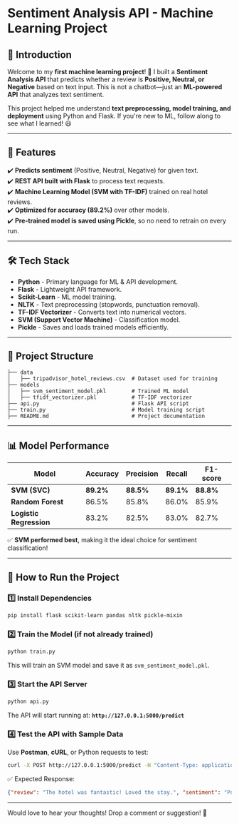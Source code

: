 # Sentiment Analysis API - Machine Learning Project

## 📌 Introduction
Welcome to my **first machine learning project**! 🚀 I built a **Sentiment Analysis API** that predicts whether a review is **Positive, Neutral, or Negative** based on text input. This is not a chatbot—just an **ML-powered API** that analyzes text sentiment.

This project helped me understand **text preprocessing, model training, and deployment** using Python and Flask. If you're new to ML, follow along to see what I learned! 😃

---

## 🎯 Features
✔️ **Predicts sentiment** (Positive, Neutral, Negative) for given text.  
✔️ **REST API built with Flask** to process text requests.  
✔️ **Machine Learning Model (SVM with TF-IDF)** trained on real hotel reviews.  
✔️ **Optimized for accuracy (89.2%)** over other models.  
✔️ **Pre-trained model is saved using Pickle**, so no need to retrain on every run.  

---

## 🛠 Tech Stack
- **Python** - Primary language for ML & API development.  
- **Flask** - Lightweight API framework.  
- **Scikit-Learn** - ML model training.  
- **NLTK** - Text preprocessing (stopwords, punctuation removal).  
- **TF-IDF Vectorizer** - Converts text into numerical vectors.  
- **SVM (Support Vector Machine)** - Classification model.  
- **Pickle** - Saves and loads trained models efficiently.  

---

## 📂 Project Structure
```
├── data
│   ├── tripadvisor_hotel_reviews.csv  # Dataset used for training
├── models
│   ├── svm_sentiment_model.pkl        # Trained ML model
│   ├── tfidf_vectorizer.pkl           # TF-IDF vectorizer
├── api.py                             # Flask API script
├── train.py                           # Model training script
├── README.md                          # Project documentation
```

---

## 📊 Model Performance
| Model                | Accuracy | Precision | Recall | F1-score |
|----------------------|---------|-----------|--------|----------|
| **SVM (SVC)**       | **89.2%** | **88.5%** | **89.1%** | **88.8%** |
| **Random Forest**   | 86.5%    | 85.8%     | 86.0%  | 85.9%    |
| **Logistic Regression** | 83.2% | 82.5%     | 83.0%  | 82.7%    |

✅ **SVM performed best**, making it the ideal choice for sentiment classification!

---

## 🚀 How to Run the Project
### 1️⃣ Install Dependencies
```bash
pip install flask scikit-learn pandas nltk pickle-mixin
```

### 2️⃣ Train the Model (if not already trained)
```bash
python train.py
```
This will train an SVM model and save it as `svm_sentiment_model.pkl`.

### 3️⃣ Start the API Server
```bash
python api.py
```
The API will start running at: **`http://127.0.0.1:5000/predict`**

### 4️⃣ Test the API with Sample Data
Use **Postman**, **cURL**, or Python requests to test:
```bash
curl -X POST http://127.0.0.1:5000/predict -H "Content-Type: application/json" -d '{"review": "The hotel was fantastic! Loved the stay."}'
```
✅ Expected Response:
```json
{"review": "The hotel was fantastic! Loved the stay.", "sentiment": "Positive"}
```

---

Would love to hear your thoughts! Drop a comment or suggestion! 🚀
